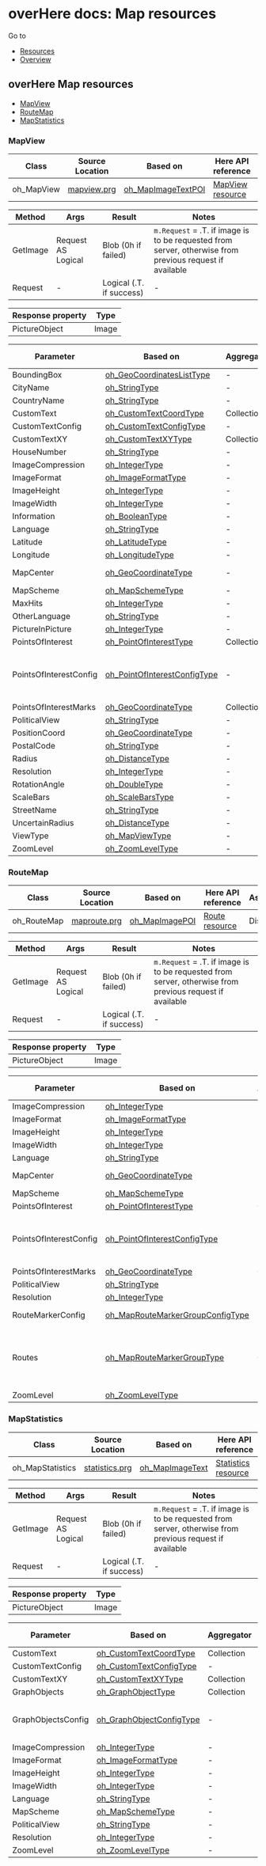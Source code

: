 # overHere docs: Map resources

Go to
* [Resources](resources.md "Resources")
* [Overview](../README.md "Overview")

## overHere Map resources

* [MapView](#mapview "MapView")
* [RouteMap](#routemap "RouteMap")
* [MapStatistics](#mapstatistics "MapStatistics")

<a name="mapview" />

### MapView

| Class | Source Location | Based on | Here API reference | Asynchronous |
| --- | --- | --- | --- | --- |
| oh_MapView | [mapview.prg](../source/api/maps/mapview.prg "mapview.prg") | [oh_MapImageTextPOI](../source/api/maps/mapimagetextpoi.prg "oh_MapImageTextPOI") | [MapView resource](https://developer.here.com/documentation/map-image/topics/resource-map.html "MapView Resource") | Disabled |

| Method | Args | Result | Notes |
| --- | --- | --- | --- |
| GetImage | Request AS Logical | Blob (0h if failed) | `m.Request` = .T. if image is to be requested from server, otherwise from previous request if available |
| Request | - | Logical (.T. if success) | - |

| Response property | Type |
| --- | --- |
| PictureObject | Image |

| Parameter | Based on | Aggregator | Here name |
| --- | --- | --- | --- |
| BoundingBox | [oh_GeoCoordinatesListType](datatypes_base.md#oh_GeoCoordinatesListType "oh_GeoCoordinatesListType") | - | bbox |
| CityName | [oh_StringType](datatypes_base.md#oh_StringType "oh_StringType") | - | ci |
| CountryName | [oh_StringType](datatypes_base.md#oh_StringType "oh_StringType") | - | co |
| CustomText | [oh_CustomTextCoordType](datatypes_maps.md#oh_CustomTextCoordType "oh_CustomTextCoordType") | Collection | txc |
| CustomTextConfig | [oh_CustomTextConfigType](datatypes_maps.md#oh_CustomTextConfigType "oh_CustomTextConfigType") | - | txc |
| CustomTextXY | [oh_CustomTextXYType](datatypes_maps.md#oh_CustomTextXYType "oh_CustomTextXYType") | Collection | tx.xy |
| HouseNumber | [oh_StringType](datatypes_base.md#oh_StringType "oh_StringType") | - | n |
| ImageCompression | [oh_IntegerType](datatypes_base.md#oh_IntegerType "oh_IntegerType") | - | q |
| ImageFormat | [oh_ImageFormatType](datatypes_maps.md#oh_ImageFormatType "oh_ImageFormatType") | - | f |
| ImageHeight | [oh_IntegerType](datatypes_base.md#oh_IntegerType "oh_IntegerType") | - | h |
| ImageWidth | [oh_IntegerType](datatypes_base.md#oh_IntegerType "oh_IntegerType") | - | w |
| Information | [oh_BooleanType](datatypes_base.md#oh_BooleanType "oh_BooleanType") | - | i |
| Language | [oh_StringType](datatypes_base.md#oh_StringType "oh_StringType") | - | ml |
| Latitude | [oh_LatitudeType](datatypes_base.md#oh_LatitudeType "oh_LatitudeType") | - | lat |
| Longitude | [oh_LongitudeType](datatypes_base.md#oh_LongitudeType "oh_LongitudeType") | - | lon |
| MapCenter | [oh_GeoCoordinateType](datatypes_base.md#oh_GeoCoordinateType "oh_GeoCoordinateType") | - | ctr, ectr |
| MapScheme | [oh_MapSchemeType](datatypes_maps.md#oh_MapSchemeType "oh_MapSchemeType") | - | t |
| MaxHits | [oh_IntegerType](datatypes_base.md#oh_IntegerType "oh_IntegerType") | - | maxhits |
| OtherLanguage | [oh_StringType](datatypes_base.md#oh_StringType "oh_StringType") | - | ml2 |
| PictureInPicture | [oh_IntegerType](datatypes_base.md#oh_IntegerType "oh_IntegerType") | - | pip |
| PointsOfInterest | [oh_PointOfInterestType](datatypes_maps.md#oh_PointOfInterestType "oh_PointOfInterestType") | Collection | poi |
| PointsOfInterestConfig | [oh_PointOfInterestConfigType](datatypes_maps.md#oh_PointOfInterestConfigType "oh_PointOfInterestConfigType") | - | poitxs, poitxc, poifc, poilbl, poithm |
| PointsOfInterestMarks | [oh_GeoCoordinateType](datatypes_base.md#oh_GeoCoordinateType "oh_GeoCoordinateType") | Collection | poix |
| PoliticalView | [oh_StringType](datatypes_base.md#oh_StringType "oh_StringType") | - | pview |
| PositionCoord | [oh_GeoCoordinateType](datatypes_base.md#oh_GeoCoordinateType "oh_GeoCoordinateType") | - | c, e |
| PostalCode | [oh_StringType](datatypes_base.md#oh_StringType "oh_StringType") | - | zi |
| Radius | [oh_DistanceType](datatypes_base.md#oh_DistanceType "oh_DistanceType") | - | rad |
| Resolution | [oh_IntegerType](datatypes_base.md#oh_IntegerType "oh_IntegerType") | - | ppi |
| RotationAngle | [oh_DoubleType](datatypes_base.md#oh_DoubleType "oh_DoubleType") | - | ra |
| ScaleBars | [oh_ScaleBarsType](datatypes_maps.md#oh_ScaleBarsType "oh_ScaleBarsType") | - | sb |
| StreetName | [oh_StringType](datatypes_base.md#oh_StringType "oh_StringType") | - | s |
| UncertainRadius | [oh_DistanceType](datatypes_base.md#oh_DistanceType "oh_DistanceType") | - | u |
| ViewType | [oh_MapViewType](datatypes_maps.md#oh_MapViewType "oh_MapViewType") | - | vt |
| ZoomLevel | [oh_ZoomLevelType](datatypes_maps.md#oh_ZoomLevelType "oh_ZoomLevelType") | - | z |

<a name="routemap" />

### RouteMap

| Class | Source Location | Based on | Here API reference | Asynchronous |
| --- | --- | --- | --- | --- |
| oh_RouteMap | [maproute.prg](../source/api/maps/maproute.prg "maproute.prg") | [oh_MapImagePOI](../source/api/maps/mapimagepoi.prg "oh_MapImagePOI") | [Route resource](https://developer.here.com/documentation/map-image/topics/resource-route.html "Route Resource") | Disabled |

| Method | Args | Result | Notes |
| --- | --- | --- | --- |
| GetImage | Request AS Logical | Blob (0h if failed) | `m.Request` = .T. if image is to be requested from server, otherwise from previous request if available |
| Request | - | Logical (.T. if success) | - |

| Response property | Type |
| --- | --- |
| PictureObject | Image |

| Parameter | Based on | Aggregator | Here name |
| --- | --- | --- | --- |
| ImageCompression | [oh_IntegerType](datatypes_base.md#oh_IntegerType "oh_IntegerType") | - | q |
| ImageFormat | [oh_ImageFormatType](datatypes_maps.md#oh_ImageFormatType "oh_ImageFormatType") | - | f |
| ImageHeight | [oh_IntegerType](datatypes_base.md#oh_IntegerType "oh_IntegerType") | - | h |
| ImageWidth | [oh_IntegerType](datatypes_base.md#oh_IntegerType "oh_IntegerType") | - | w |
| Language | [oh_StringType](datatypes_base.md#oh_StringType "oh_StringType") | - | ml |
| MapCenter | [oh_GeoCoordinateType](datatypes_base.md#oh_GeoCoordinateType "oh_GeoCoordinateType") | - | ctr, ectr |
| MapScheme | [oh_MapSchemeType](datatypes_maps.md#oh_MapSchemeType "oh_MapSchemeType") | - | t |
| PointsOfInterest | [oh_PointOfInterestType](datatypes_maps.md#oh_PointOfInterestType "oh_PointOfInterestType") | Collection | poi |
| PointsOfInterestConfig | [oh_PointOfInterestConfigType](datatypes_maps.md#oh_PointOfInterestConfigType "oh_PointOfInterestConfigType") | - | poitxs, poitxc, poifc, poilbl, poithm |
| PointsOfInterestMarks | [oh_GeoCoordinateType](datatypes_base.md#oh_GeoCoordinateType "oh_GeoCoordinateType") | Collection | poix |
| PoliticalView | [oh_StringType](datatypes_base.md#oh_StringType "oh_StringType") | - | pview |
| Resolution | [oh_IntegerType](datatypes_base.md#oh_IntegerType "oh_IntegerType") | - | ppi |
| RouteMarkerConfig | [oh_MapRouteMarkerGroupConfigType](datatypes_maps.md#oh_MapRouteMarkerGroupConfigType "oh_MapRouteMarkerGroupConfigType") | - | mlbl, mthm |
| Routes | [oh_MapRouteMarkerGroupType](datatypes_maps.md#oh_MapRouteMarkerGroupType "oh_MapRouteMarkerGroupType") | Collection | r, m, lc, lw, sc, mfc, mtxc, mtxs |
| ZoomLevel | [oh_ZoomLevelType](datatypes_maps.md#oh_ZoomLevelType "oh_ZoomLevelType") | - | z |

<a name="mapstatistics" />

### MapStatistics

| Class | Source Location | Based on | Here API reference | Asynchronous |
| --- | --- | --- | --- | --- |
| oh_MapStatistics | [statistics.prg](../source/api/maps/statistics.prg "statistics.prg") | [oh_MapImageText](../source/api/maps/mapimagetext.prg "oh_MapImageText") | [Statistics resource](https://developer.here.com/documentation/map-image/topics/resource-stat.html "Statistics Resource") | Disabled |

| Method | Args | Result | Notes |
| --- | --- | --- | --- |
| GetImage | Request AS Logical | Blob (0h if failed) | `m.Request` = .T. if image is to be requested from server, otherwise from previous request if available |
| Request | - | Logical (.T. if success) | - |

| Response property | Type |
| --- | --- |
| PictureObject | Image |

| Parameter | Based on | Aggregator | Here name |
| --- | --- | --- | --- |
| CustomText | [oh_CustomTextCoordType](datatypes_maps.md#oh_CustomTextCoordType "oh_CustomTextCoordType") | Collection | txc |
| CustomTextConfig | [oh_CustomTextConfigType](datatypes_maps.md#oh_CustomTextConfigType "oh_CustomTextConfigType") | - | txc |
| CustomTextXY | [oh_CustomTextXYType](datatypes_maps.md#oh_CustomTextXYType "oh_CustomTextXYType") | Collection | tx.xy |
| GraphObjects | [oh_GraphObjectType](datatypes_maps.md#oh_GraphObjectType "oh_GraphObjectType") | Collection | ofc |
| GraphObjectsConfig | [oh_GraphObjectConfigType](datatypes_maps.md#oh_GraphObjectConfigType "oh_GraphObjectConfigType") | - | ofc, osc, olp, ot |
| ImageCompression | [oh_IntegerType](datatypes_base.md#oh_IntegerType "oh_IntegerType") | - | q |
| ImageFormat | [oh_ImageFormatType](datatypes_maps.md#oh_ImageFormatType "oh_ImageFormatType") | - | f |
| ImageHeight | [oh_IntegerType](datatypes_base.md#oh_IntegerType "oh_IntegerType") | - | h |
| ImageWidth | [oh_IntegerType](datatypes_base.md#oh_IntegerType "oh_IntegerType") | - | w |
| Language | [oh_StringType](datatypes_base.md#oh_StringType "oh_StringType") | - | ml |
| MapScheme | [oh_MapSchemeType](datatypes_maps.md#oh_MapSchemeType "oh_MapSchemeType") | - | t |
| PoliticalView | [oh_StringType](datatypes_base.md#oh_StringType "oh_StringType") | - | pview |
| Resolution | [oh_IntegerType](datatypes_base.md#oh_IntegerType "oh_IntegerType") | - | ppi |
| ZoomLevel | [oh_ZoomLevelType](datatypes_maps.md#oh_ZoomLevelType "oh_ZoomLevelType") | - | z |

